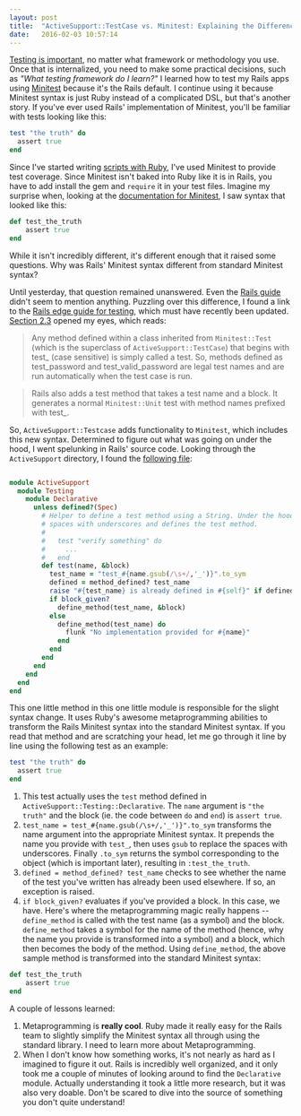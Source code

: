 ```yaml
---
layout: post
title:  "ActiveSupport::TestCase vs. Minitest: Explaining the Differences"
date:   2016-02-03 10:57:14
---
```


[Testing is important](http://jonathanpike.net/2016/01/12/Beginners-Guide-to-TDD.html), no matter what framework or methodology you use.  Once that is internalized, you need to make some practical decisions, such as _"What testing framework do I learn?"_ I learned how to test my Rails apps using [Minitest](https://github.com/seattlerb/minitest) because it's the Rails default. I continue using it because Minitest syntax is just Ruby instead of a complicated DSL, but that's another story. If you've ever used Rails' implementation of Minitest, you'll be familiar with tests looking like this: 

```ruby
test "the truth" do
  assert true
end
```

Since I've started writing [scripts with Ruby](http://jonathanpike.net/2015/12/20/Scripting-in-Ruby.html), I've used Minitest to provide test coverage.  Since Minitest isn't baked into Ruby like it is in Rails, you have to add install the gem and `require` it in your test files.  Imagine my surprise when, looking at the [documentation for Minitest](http://docs.seattlerb.org/minitest/), I saw syntax that looked like this: 

```ruby
def test_the_truth
    assert true
end
```

While it isn't incredibly different, it's different enough that it raised some questions.  Why was Rails' Minitest syntax different from standard Minitest syntax? 

Until yesterday, that question remained unanswered. Even the [Rails guide](http://guides.rubyonrails.org/testing.html) didn't seem to mention anything.  Puzzling over this difference, I found a link to the [Rails edge guide for testing](http://edgeguides.rubyonrails.org/testing.html), which must have recently been updated. [Section 2.3](http://edgeguides.rubyonrails.org/testing.html#rails-meets-minitest) opened my eyes, which reads: 

> Any method defined within a class inherited from `Minitest::Test` (which is the superclass of `ActiveSupport::TestCase`) that begins with test_ (case sensitive) is simply called a test. So, methods defined as test_password and test_valid_password are legal test names and are run automatically when the test case is run.

>Rails also adds a test method that takes a test name and a block. It generates a normal `Minitest::Unit` test with method names prefixed with test_.

So, `ActiveSupport::Testcase` adds functionality to `Minitest`, which includes this new syntax.  Determined to figure out what was going on under the hood, I went spelunking in Rails' source code.  Looking through the `ActiveSupport` directory, I found the [following file](https://github.com/rails/rails/blob/master/activesupport/lib/active_support/testing/declarative.rb): 

```ruby

module ActiveSupport
  module Testing
    module Declarative
      unless defined?(Spec)
        # Helper to define a test method using a String. Under the hood, it replaces
        # spaces with underscores and defines the test method.
        #
        #   test "verify something" do
        #     ...
        #   end
        def test(name, &block)
          test_name = "test_#{name.gsub(/\s+/,'_')}".to_sym
          defined = method_defined? test_name
          raise "#{test_name} is already defined in #{self}" if defined
          if block_given?
            define_method(test_name, &block)
          else
            define_method(test_name) do
              flunk "No implementation provided for #{name}"
            end
          end
        end
      end
    end
  end
end
```

This one little method in this one little module is responsible for the slight syntax change.  It uses Ruby's awesome metaprogramming abilities to transform the Rails Minitest syntax into the standard Minitest syntax.  If you read that method and are scratching your head, let me go through it line by line using the following test as an example: 

```ruby
test "the truth" do
  assert true
end
```

1. This test actually uses the `test` method defined in `ActiveSupport::Testing::Declarative`.  The `name` argument is `"the truth"` and the block (ie. the  code between `do` and `end`) is `assert true`. 
2. `test_name = test_#{name.gsub(/\s+/,'_')}".to_sym` transforms the name argument into the appropriate Minitest syntax.  It prepends the name you provide with `test_`, then uses `gsub` to replace the spaces with underscores.  Finally `.to_sym` returns the symbol corresponding to the object (which is important later), resulting in  `:test_the_truth`. 
3.  `defined = method_defined? test_name` checks to see whether the name of the test you've written has already been used elsewhere. If so, an exception is raised.
4. `if block_given?` evaluates if you've provided a block. In this case, we have. Here's where the metaprogramming magic really happens -- `define_method` is called with the test name (as a symbol) and the block.  `define_method` takes a symbol for the name of the method (hence, why the name you provide is transformed into a symbol) and a block, which then becomes the body of the method.  Using `define_method`, the above sample method is transformed into the standard Minitest syntax: 

```ruby
def test_the_truth
    assert true
end
```

A couple of lessons learned: 

1. Metaprogramming is **really cool**.  Ruby made it really easy for the Rails team to slightly simplify the Minitest syntax all through using the standard library.  I need to learn more about Metaprogramming. 
2. When I don't know how something works, it's not nearly as hard as I imagined to figure it out.  Rails is incredibly well organized, and it only took me a couple of minutes of looking around to find the `Declarative` module.  Actually understanding it took a little more research, but it was also very doable. Don't be scared to dive into the source of something you don't quite understand! 